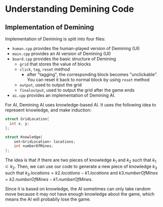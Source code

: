 # Understanding Demining Code

## Implementation of Demining

Implementation of Demining is split into four files:

- `human.cpp` provides the human-played version of Demining (UI)
- `main.cpp` provides an AI version of Demining (UI)
- `board.cpp` provides the basic structure of Demining
  - `grid` that stores the value of blocks
  - `click`, `tag`, `reset` method
    - after "tagging", the corresponding block becomes "unclickable". You can reset it back to normal block by using `reset` method
  - `output`, used to output the grid
  - `finaloutput`, used to output the grid after the game ends
- `ai.cpp` provides an implementation of Demining AI.

For AI, Demining AI uses knowledge-based AI. It uses the following idea to represent knowledge, and make induction:

```cpp
struct GridLocation{
  int x, y;
};

struct Knowledge{
	set<GridLocation> locations;
	int numberOfMines;
};
```

The idea is that if there are two pieces of knowledge $k_1$ and $k_2$ such that $k_1 \subset k_2$. Then, we can use our code to generate a new piece of knowledge $k_3$ such that $k_3.locations = k2.locations - k1.locations$ and $k3.numberOfMines = k2.numberOfMines - k1.numberOfMines$.

Since it is based on knowledge, the AI sometimes can only take random move because it may not have enough knowledge about the game, which means the AI will probabily lose the game.
